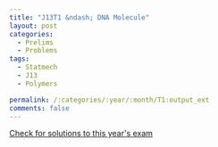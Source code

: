 ```yaml
---
title: "J13T1 &ndash; DNA Molecule"
layout: post
categories:
  - Prelims
  - Problems
tags:
  - Statmech
  - J13
  - Polymers

permalink: /:categories/:year/:month/T1:output_ext
comments: false
---
```

<object data="2013J1T.pdf" type="application/pdf" width="100%" height="500"></object>
<div class="message"><a href='https://princetonprelim.com/prelim/30/'>Check for solutions to this year's exam</a></div>